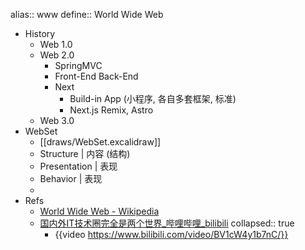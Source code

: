 alias:: www
define:: World Wide Web

  - History
    - Web 1.0
    - Web 2.0
      - SpringMVC
      - Front-End Back-End
      - Next
        - Build-in App (小程序, 各自多套框架, 标准)
        - Next.js Remix, Astro
    - Web 3.0
  - WebSet
    - [[draws/WebSet.excalidraw]]
    - Structure | 内容 (结构)
    - Presentation | 表现
    - Behavior | 表现
    -
- Refs
  - [World Wide Web - Wikipedia](https://en.wikipedia.org/wiki/World_Wide_Web)
  - [国内外IT技术圈完全是两个世界_哔哩哔哩_bilibili](https://www.bilibili.com/video/BV1cW4y1b7nC/)
    collapsed:: true
    - {{video https://www.bilibili.com/video/BV1cW4y1b7nC/}}